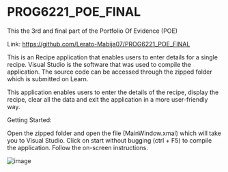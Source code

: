 # PROG6221_POE_FINAL
This the 3rd and final part of the Portfolio Of Evidence (POE)

Link: https://github.com/Lerato-Mabija07/PROG6221_POE_FINAL

This is an Recipe application that enables users to enter details for a single recipe. Visual Studio is the software that was used to compile the application. The source code can be accessed through the zipped folder which is submitted on Learn.

This application enables users to enter the details of the recipe, display the recipe, clear all the data and exit the application in a more user-friendly way.

Getting Started:

Open the zipped folder and open the file (MainWindow.xmal) which will take you to Visual Studio. Click on start without bugging (ctrl + F5) to compile the application. Follow the on-screen instructions.

![image](https://github.com/Lerato-Mabija07/PROG6221_POE_FINAL/assets/130465883/52c91ab3-35b8-476e-b01a-592eececcb74)

